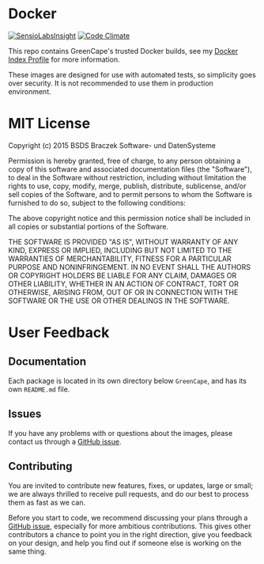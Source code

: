 # Docker

[![SensioLabsInsight](https://insight.sensiolabs.com/projects/e198fda6-1a1e-40d2-be33-c8d9c027f1c9/mini.png)](https://insight.sensiolabs.com/projects/e198fda6-1a1e-40d2-be33-c8d9c027f1c9)
[![Code Climate](https://codeclimate.com/github/GreenCape/docker/badges/gpa.svg)](https://codeclimate.com/github/GreenCape/docker)

This repo contains GreenCape's trusted Docker builds, see my [Docker Index Profile](https://index.docker.io/u/greencape/) for more information.

These images are designed for use with automated tests, so simplicity goes over security.
It is not recommended to use them in production environment.

# MIT License

Copyright (c) 2015 BSDS Braczek Software- und DatenSysteme

Permission is hereby granted, free of charge, to any person obtaining a copy of this software and associated documentation files (the "Software"), to deal in the Software without restriction, including without limitation the rights to use, copy, modify, merge, publish, distribute, sublicense, and/or sell copies of the Software, and to permit persons to whom the Software is furnished to do so, subject to the following conditions:

The above copyright notice and this permission notice shall be included in all copies or substantial portions of the Software.

THE SOFTWARE IS PROVIDED "AS IS", WITHOUT WARRANTY OF ANY KIND, EXPRESS OR IMPLIED, INCLUDING BUT NOT LIMITED TO THE WARRANTIES OF MERCHANTABILITY, FITNESS FOR A PARTICULAR PURPOSE AND NONINFRINGEMENT. IN NO EVENT SHALL THE AUTHORS OR COPYRIGHT HOLDERS BE LIABLE FOR ANY CLAIM, DAMAGES OR OTHER LIABILITY, WHETHER IN AN ACTION OF CONTRACT, TORT OR OTHERWISE, ARISING FROM, OUT OF OR IN CONNECTION WITH THE SOFTWARE OR THE USE OR OTHER DEALINGS IN THE SOFTWARE.

# User Feedback

## Documentation

Each package is located in its own directory below `GreenCape`, and has its own `README.md` file.   

## Issues

If you have any problems with or questions about the images,
please contact us through a [GitHub issue](https://github.com/GreenCape/docker/issues).

## Contributing

You are invited to contribute new features, fixes, or updates, large or small;
we are always thrilled to receive pull requests, and do our best to process them as fast as we can.

Before you start to code, we recommend discussing your plans through a [GitHub issue](https://github.com/GreenCape/docker/issues),
especially for more ambitious contributions.
This gives other contributors a chance to point you in the right direction, give you feedback on your design,
and help you find out if someone else is working on the same thing.
